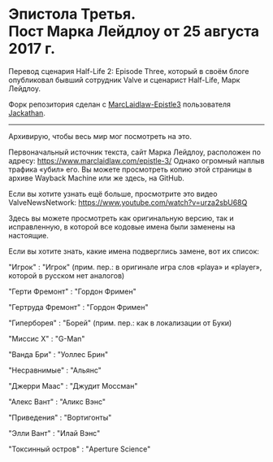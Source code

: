 # Эпистола Третья.<br />Пост Марка Лейдлоу от 25 августа 2017 г.
Перевод сценария Half-Life 2: Episode Three, который в своём блоге опубликовал бывший сотрудник Valve и сценарист Half-Life, Марк Лейдлоу.

Форк репозитория сделан с [MarcLaidlaw-Epistle3](https://github.com/Jackathan/MarcLaidlaw-Epistle3) пользователя [Jackathan](https://github.com/Jackathan).

<hr />

Архивирую, чтобы весь мир мог посмотреть на это.

Первоначальный источник текста, сайт Марка Лейдлоу, расположен по адресу: https://www.marclaidlaw.com/epistle-3/ Однако огромный наплыв трафика «убил» его. Вы можете просмотреть копию этой страницы в архиве Wayback Machine или же здесь, на GitHub.

Если вы хотите узнать ещё больше, просмотрите это видео ValveNewsNetwork: https://www.youtube.com/watch?v=urza2sbU68Q

Здесь вы можете просмотреть как оригинальную версию, так и исправленную, в которой все кодовые имена были заменены на настоящие.

Если вы хотите знать, какие имена подверглись замене, вот их список:

"Игрок" 			      : "Игрок" (прим. пер.: в оригинале игра слов «playa» и «player», которой в русском нет аналогов)

"Герти Фремонт" 	  : "Гордон Фримен"

"Гертруда Фремонт" 	: "Гордон Фримен"

"Гиперборея" 		    : "Борей" (прим. пер.: как в локализации от Буки)

"Миссис X" 			    : "G-Man"

"Ванда Бри"         : "Уоллес Брин"

"Несравнимые" 		  : "Альянс"

"Джерри Маас" 		  : "Джудит Моссман"

"Алекс Вант" 		    : "Аликс Вэнс"

"Приведения" 	      : "Вортигонты"

"Элли Вант" 	    	: "Илай Вэнс"

"Токсинный остров"  : "Aperture Science"
